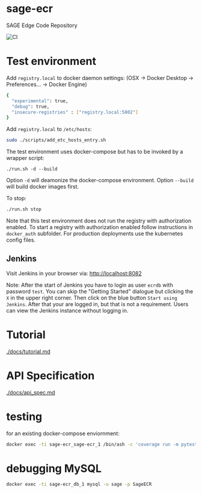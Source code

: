 # sage-ecr
SAGE Edge Code Repository

![CI](https://github.com/sagecontinuum/sage-ecr/workflows/CI/badge.svg)


# Test environment

Add `registry.local` to docker daemon settings: (OSX -> Docker Desktop -> Preferences... -> Docker Engine)
```bash
{
  "experimental": true,
  "debug": true,
  "insecure-registries" : ["registry.local:5002"]
}
```

Add `registry.local` to `/etc/hosts`:
```bash
sudo ./scripts/add_etc_hosts_entry.sh 
```


The test environment uses docker-compose but has to be invoked by a wrapper script:

```
./run.sh -d --build
```

Option `-d` will deamonize the docker-compose environment.
Option `--build` will build docker images first.


To stop:
```bash
./run.sh stop
```

Note that this test environment does not run the registry with authorization enabled. To start a registry with authorization enabled follow instructions in `docker_auth` subfolder. For production deployments use the kubernetes config files.

## Jenkins
Visit Jenkins in your browser via: [http://localhost:8082](http://localhost:8082)

Note: After the start of Jenkins you have to login as user `ecrdb` with password `test`. You can skip the "Getting Started" dialogue but clicking the `X` in the upper right corner. Then click on the blue button `Start using Jenkins`. After that your are logged in, but that is not a requirement. Users can view the Jenkins instance without logging in.

# Tutorial
[./docs/tutorial.md](./docs/tutorial.md)


# API Specification

[./docs/api_spec.md](./docs/api_spec.md)


# testing


for an existing docker-compose enviornment:

```bash
docker exec -ti sage-ecr_sage-ecr_1 /bin/ash -c 'coverage run -m pytest -v --runslow  &&  coverage report -m'
```


# debugging MySQL

```bash
docker exec -ti sage-ecr_db_1 mysql -u sage -p SageECR
```
